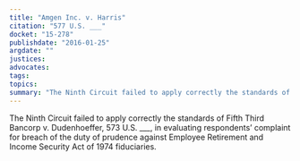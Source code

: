 ```yaml
---
title: "Amgen Inc. v. Harris"
citation: "577 U.S. ___"
docket: "15-278"
publishdate: "2016-01-25"
argdate: ""
justices:
advocates:
tags:
topics:
summary: "The Ninth Circuit failed to apply correctly the standards of Fifth Third Bancorp v. Dudenhoeffer, 573 U.S. ___, in evaluating respondents’ complaint for breach of the duty of prudence against Employee Retirement and Income Security Act of 1974 fiduciaries."
---
```

The Ninth Circuit failed to apply correctly the standards of Fifth Third Bancorp v. Dudenhoeffer, 573 U.S. ___, in evaluating respondents’ complaint for breach of the duty of prudence against Employee Retirement and Income Security Act of 1974 fiduciaries.

